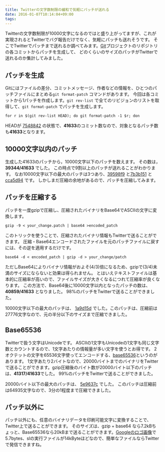```yaml
---
title: Twitterの文字数制限の緩和で気軽にパッチが送れる
date: 2016-01-07T10:14:04+09:00
tags: 
---
```


Twitterの文字数制限が10000文字になるのではと盛り上がってますが、これが実現されるとTwitterでバグ報告だけでなく、気軽にパッチも送れそうです。
そこでTwitterでパッチまで送れるか調べてみます。[Git](https://github.com/git/git)プロジェクトのリポジトリの各コミットからパッチを生成して、
どのくらいのサイズのパッチがTwitterで送れるのか集計してみました。

## パッチを生成

Gitにはファイルの差分、コミットメッセージ、作者などの情報を、ひとつのパッチファイルにまとめる`git format-patch` コマンドがあります。
今回は各コミットから1パッチを作成します。`git rev-list` で全てのリビジョンのリストを取得して、`git format-patch` でパッチを生成します。

```
for r in $(git rev-list HEAD); do git format-patch -1 $r; don
```

HEADが [7548842](https://github.com/git/git/commit/754884255bb580df159e58defa81cdd30b5c430c) の状態で、**41633**のコミット数なので、対象となるパッチ数も**41633**となります。

## 10000文字以内のパッチ

生成した41633のパッチから，10000文字以下のパッチを数えます。
その数は，**39344/41633** でした。
この時点で9割以上のパッチが送れることがわかります。
なお10000文字以下の最大のパッチは3つあり、[39598f9](https://github.com/git/git/commit/39598f9983f759b5e38b9e762c695bad6c89a1b3) と[7b3b151](https://github.com/git/git/commit/7b3b1515288352149f3ed3b975b650a7f81046ed) と[cca5d94](https://github.com/git/git/commit/cca5d946d692fde7ea5408a694cb4b1c97a5a838) です。
しかしまだ圧縮の余地があるので、パッチを圧縮してみます。

## パッチを圧縮する

パッチを一度gzipで圧縮し、圧縮されたバイナリをBase64でASCIIの文字に変換します。

```
gzip -9 < your_change.patch | base64 >encoded_patch
```

このトリックを使うことで、圧縮されたバイナリ情報もTwitterで送ることができます。
圧縮・Base64エンコードされたファイルを元のパッチファイルに戻すには、その逆を適用するだけです。

```
base64 -d < encoded_patch | gzip -d > your_change/patch
```

ただしBase64によりバイナリ情報がおよそ\(4/3\)倍になるため、gzipで\(3/4\)未満のサイズにならないと効果は得られません。
とはいえテキストファイルは基本的に圧縮率が高いので、ファイルサイズが大きくなるにつれて圧縮率が良くなります。
この方法で、Base64後に10000文字以内となったパッチの数は、**40859/41633** となりました。
98%のパッチをTwitterで送ることができました。

10000文字以下の最大のパッチは、 [1a9d15d](https://github.com/git/git/commit/1a9d15db25487bb3fc009a88375cc206a60e0e3b) でした。このパッチは、圧縮前は27776文字なので、元の半分以下のサイズまで圧縮できました。

## Base65536

Twitterで扱う文字はUnicodeです。
ASCIIの1文字もUnicodeの1文字も同じ文字数とカウントするので、1文字あたりの情報量が多い文字を使うとお得です。
2オクテットの文字を65536文字使ってエンコードする、[base65536](https://www.npmjs.com/package/base65536)というのがあります。
1文字あたり2バイトなので、20000バイトまでのバイナリをTwitterで送ることができます。gzip圧縮後のバイト数が20000バイト以下のパッチは、**41317/41633**でした。
99%のパッチをTwitterで送ることができました。

20000バイト以下の最大のパッチは、 [5e9637c](https://github.com/git/git/commit/5e9637c629702e3d41ad01d95956d1835d7338e0) でした。
このパッチは圧縮前は64935文字なので、3分の1程度まで圧縮できました。

## パッチ以外に

パッチ以外にも、任意のバイナリデータを印刷可能文字に変換することで、Twitter上で送ることができます。
そのサイズは、gzip \+ base64 なら7\.2kBちょっと、Base65536なら20kBまで送ることができます。[Googleのロゴ画像](https://www.google.co.jp/images/branding/googlelogo/1x/googlelogo_color_272x92dp.png)で5\.7bytes、slの実行ファイルが14kByteほどなので、簡単なファイルならTwitterで発信できますね。

